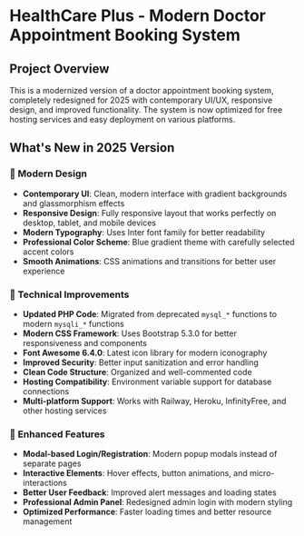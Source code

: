 # HealthCare Plus - Modern Doctor Appointment Booking System

## Project Overview
This is a modernized version of a doctor appointment booking system, completely redesigned for 2025 with contemporary UI/UX, responsive design, and improved functionality. The system is now optimized for free hosting services and easy deployment on various platforms.

## What's New in 2025 Version

### 🎨 Modern Design
- **Contemporary UI**: Clean, modern interface with gradient backgrounds and glassmorphism effects
- **Responsive Design**: Fully responsive layout that works perfectly on desktop, tablet, and mobile devices
- **Modern Typography**: Uses Inter font family for better readability
- **Professional Color Scheme**: Blue gradient theme with carefully selected accent colors
- **Smooth Animations**: CSS animations and transitions for better user experience

### 🔧 Technical Improvements
- **Updated PHP Code**: Migrated from deprecated `mysql_*` functions to modern `mysqli_*` functions
- **Modern CSS Framework**: Uses Bootstrap 5.3.0 for better responsiveness and components
- **Font Awesome 6.4.0**: Latest icon library for modern iconography
- **Improved Security**: Better input sanitization and error handling
- **Clean Code Structure**: Organized and well-commented code
- **Hosting Compatibility**: Environment variable support for database connections
- **Multi-platform Support**: Works with Railway, Heroku, InfinityFree, and other hosting services

### 🚀 Enhanced Features
- **Modal-based Login/Registration**: Modern popup modals instead of separate pages
- **Interactive Elements**: Hover effects, button animations, and micro-interactions
- **Better User Feedback**: Improved alert messages and loading states
- **Professional Admin Panel**: Redesigned admin login with modern styling
- **Optimized Performance**: Faster loading times and better resource management
